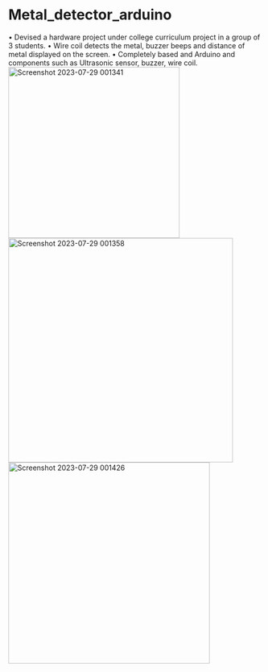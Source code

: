 # Metal_detector_arduino

•	Devised a hardware project under college curriculum project in a group of 3 students.
•	Wire coil detects the metal, buzzer beeps and distance of metal displayed on the screen.
•	Completely based and Arduino and components such as Ultrasonic sensor, buzzer, wire coil.
<img width="340" alt="Screenshot 2023-07-29 001341" src="https://github.com/rishavranjandtu/metal_detector_arduino/assets/78717685/c6d5f8d8-2579-402c-97b9-e40614fcb440">
<img width="446" alt="Screenshot 2023-07-29 001358" src="https://github.com/rishavranjandtu/metal_detector_arduino/assets/78717685/b91a641d-76bf-4868-b173-6954cd48f71c">
<img width="400" alt="Screenshot 2023-07-29 001426" src="https://github.com/rishavranjandtu/metal_detector_arduino/assets/78717685/0e01b410-cb86-4705-be4b-4945e43bd999">

